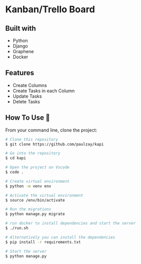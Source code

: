 # Kanban/Trello Board

## Built with 
- Python
- Django
- Graphene
- Docker
  
## Features
- Create Columns
- Create Tasks in each Column
- Update Tasks
- Delete Tasks
  
## How To Use 🔧

From your command line, clone the project:

```bash
# Clone this repository
$ git clone https://github.com/paulzay/kapi

# Go into the repository
$ cd kapi

# Open the project on Vscode
$ code .

# Create virtual environment
$ python -m venv env

# Activate the virtual environment
$ source /env/bin/activate

# Run the migrations
$ python manage.py migrate

# run docker to install dependencies and start the server
$ ./run.sh

# Alternatively you can install the dependencies
$ pip install -r requirements.txt

# Start the server
$ python manage.py
```


